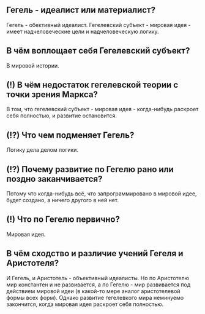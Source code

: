 ## Гегель - идеалист или материалист?
Гегель - обективный идеалист.
Гегелевский субъект - мировая идея - имеет надчеловеческие цели и надчеловеческую логику.

## В чём воплощает себя Гегелевский субъект?
В мировой истории.

## (!) В чём недостаток гегелевской теории с точки зрения Маркса?
В том, что гегелевский субъект - мировая идея - когда-нибудь раскроет себя полностью, и развитие остановится.

## (!?) Что чем подменяет Гегель?
Логику дела делом логики.

## (!?) Почему развитие по Гегелю рано или поздно заканчивается?
Потому что когда-нибудь всё, что запрограммировано в мировой идее, будет создано, а ничего другого в ней нет.

## (!) Что по Гегелю первично?
Мировая идея.

## В чём сходство и различие учений Гегеля и Аристотеля?
И Гегель, и Аристотель - объективный идеалисты.
Но по Аристотелю мир константен и не развивается, а по Гегелю - мир развивается под действием мировой идеи (в какой-то мере аналог аристотелевой формы всех форм).
Однако развитие гегелевкого мира неминуемо закончится, когда мировая идея раскроет себя полностью.


